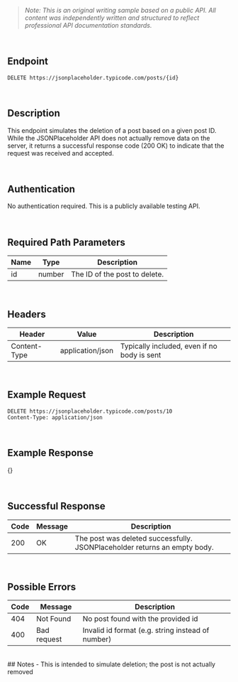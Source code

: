 >*Note:  This is an original writing sample based on a public API.  All content was independently written and structured to reflect professional API documentation standards.*

<br>

## Endpoint
`DELETE https://jsonplaceholder.typicode.com/posts/{id}`

<br>

## Description
This endpoint simulates the deletion of a post based on a given post ID. While the JSONPlaceholder API does not actually remove data on the server, it returns a successful response code (200 OK) to indicate that the request was received and accepted.

<br>

## Authentication

No authentication required.  This is a publicly available testing API.

<br>

## Required Path Parameters

| Name | Type | Description|
|------|-------|-----------|
| id | number | The ID of the post to delete.|

<br>

## Headers

| Header | Value  | Description|
|--------|--------|-----------|
|Content-Type | application/json | Typically included, even if no body is sent |

<br>

## Example Request
```http
DELETE https://jsonplaceholder.typicode.com/posts/10
Content-Type: application/json
```

<br>

## Example Response
{}

<br>

## Successful Response
| Code | Message  | Description|
|--------|--------|-----------|
|200 | OK | The post was deleted successfully.  JSONPlaceholder returns an empty body. |

<br>

## Possible Errors
| Code | Message  | Description|
|--------|--------|-----------|
|404 | Not Found | No post found with the provided id |
|400 | Bad request | Invalid id format (e.g. string instead of number) |

<br>
## Notes
- This is intended to simulate deletion; the post is not actually removed
